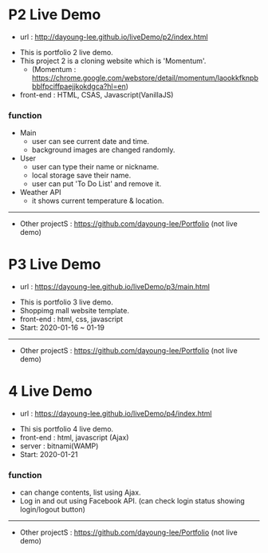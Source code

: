 # P2 Live Demo
+ url : http://dayoung-lee.github.io/liveDemo/p2/index.html
- This is portfolio 2 live demo.
- This project 2 is a cloning website which is 'Momentum'.
  + (Momentum : https://chrome.google.com/webstore/detail/momentum/laookkfknpbbblfpciffpaejjkokdgca?hl=en)
- front-end : HTML, CSAS, Javascript(VanillaJS)

### function
+ Main
  + user can see current date and time.
  + background images are changed randomly.
+ User
  + user can type their name or nickname.
  + local storage save their name.
  + user can put 'To Do List' and remove it.
+ Weather API
  + it shows current temperature & location.  
--------

+ Other projectS : https://github.com/dayoung-lee/Portfolio (not live demo)


# P3 Live Demo
+ url : https://dayoung-lee.github.io/liveDemo/p3/main.html
- This is portfolio 3 live demo.
- Shoppimg mall website template.
- front-end : html, css, javascript
- Start: 2020-01-16 ~ 01-19
---------

+ Other projectS : https://github.com/dayoung-lee/Portfolio (not live demo)

# 4 Live Demo
+ url : https://dayoung-lee.github.io/liveDemo/p4/index.html
- Thi sis portfolio 4 live demo.
- front-end : html, javascript (Ajax)
- server : bitnami(WAMP)
- Start: 2020-01-21

### function
  + can change contents, list using Ajax.
  + Log in and out using Facebook API. (can check login status showing login/logout button)
---------

+ Other projectS : https://github.com/dayoung-lee/Portfolio (not live demo)
